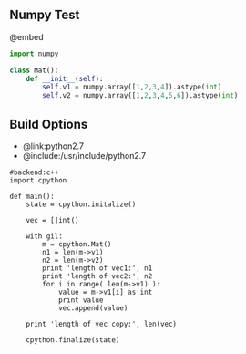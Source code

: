 Numpy Test
-------------


@embed
```python
import numpy

class Mat():
	def __init__(self):
		self.v1 = numpy.array([1,2,3,4]).astype(int)
		self.v2 = numpy.array([1,2,3,4,5,6]).astype(int)


```


Build Options
-------------
* @link:python2.7
* @include:/usr/include/python2.7
```rusthon
#backend:c++
import cpython

def main():
	state = cpython.initalize()

	vec = []int()

	with gil:
		m = cpython.Mat()
		n1 = len(m->v1)
		n2 = len(m->v2)
		print 'length of vec1:', n1
		print 'length of vec2:', n2
		for i in range( len(m->v1) ):
			value = m->v1[i] as int
			print value
			vec.append(value)

	print 'length of vec copy:', len(vec)

	cpython.finalize(state)

```